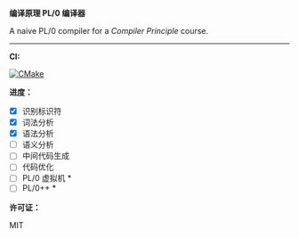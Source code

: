 **编译原理 PL/0 编译器**

A naive PL/0 compiler for a *Compiler Principle* course.

---

**CI:**

[![CMake](https://github.com/ZKLlab/compiler-principle-project/actions/workflows/cmake.yml/badge.svg?branch=main)](https://github.com/ZKLlab/compiler-principle-project/actions/workflows/cmake.yml)

**进度：**

- [x] 识别标识符
- [x] 词法分析
- [x] 语法分析
- [ ] 语义分析
- [ ] 中间代码生成
- [ ] 代码优化
- [ ] PL/0 虚拟机 \*
- [ ] PL/0++ \*

**许可证：**

MIT

